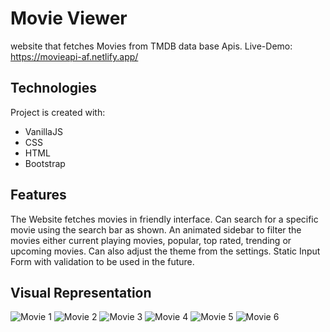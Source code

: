 # Movie Viewer

website that fetches Movies from TMDB data base Apis.
Live-Demo: https://movieapi-af.netlify.app/

## Technologies

Project is created with:

- VanillaJS
- CSS
- HTML
- Bootstrap

## Features
The Website fetches movies in friendly interface. Can search for a specific movie using the search bar as shown. An animated sidebar to filter the movies either current playing movies, popular, top rated, trending or upcoming movies. Can also adjust the theme from the settings. Static Input Form with validation to be used in the future.

## Visual Representation
![Movie 1](https://user-images.githubusercontent.com/93868173/196006643-ca231926-1441-47a3-959f-c28889dcb2ad.png)
![Movie 2](https://user-images.githubusercontent.com/93868173/196006659-a54486c4-fa7e-4b97-8018-42645b3883cc.png)
![Movie 3](https://user-images.githubusercontent.com/93868173/196006662-8d0a7836-3758-43f7-b3cb-43b80a379466.png)
![Movie 4](https://user-images.githubusercontent.com/93868173/196006669-a8991d1a-c27a-47f6-8d4a-7831cbf938a3.png)
![Movie 5](https://user-images.githubusercontent.com/93868173/196006672-5e4f2939-cb2e-4a7d-94a5-a4a150811579.png)
![Movie 6](https://user-images.githubusercontent.com/93868173/196006677-9accfa46-9e3b-4076-ab28-5a27a4e6ab98.png)







